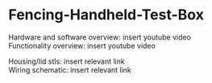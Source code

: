 # Fencing-Handheld-Test-Box
Hardware and software overview: insert youtube video  
Functionality overview: insert youtube video  
  
Housing/lid stls: insert relevant link  
Wiring schematic: insert relevant link  
 
